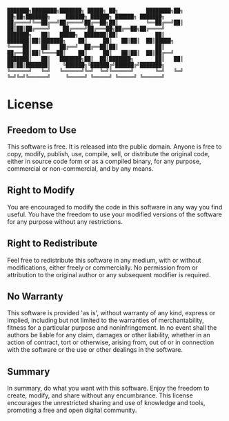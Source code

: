     ███████╗████████╗███████╗ █████╗ ██╗         ████████╗██╗  ██╗██╗███████╗     ██████╗ ██████╗ ██████╗ ███████╗
    ██╔════╝╚══██╔══╝██╔════╝██╔══██╗██║         ╚══██╔══╝██║  ██║██║██╔════╝    ██╔════╝██╔═══██╗██╔══██╗██╔════╝
    ███████╗   ██║   █████╗  ███████║██║            ██║   ███████║██║███████╗    ██║     ██║   ██║██║  ██║█████╗  
    ╚════██║   ██║   ██╔══╝  ██╔══██║██║            ██║   ██╔══██║██║╚════██║    ██║     ██║   ██║██║  ██║██╔══╝  
    ███████║   ██║   ███████╗██║  ██║███████╗       ██║   ██║  ██║██║███████║    ╚██████╗╚██████╔╝██████╔╝███████╗
    ╚══════╝   ╚═╝   ╚══════╝╚═╝  ╚═╝╚══════╝       ╚═╝   ╚═╝  ╚═╝╚═╝╚══════╝     ╚═════╝ ╚═════╝ ╚═════╝ ╚══════╝
                                                                                                                  


# License

## Freedom to Use

This software is free. It is released into the public domain. Anyone is free to copy, modify, publish, use, compile, sell, or distribute the original code, either in source code form or as a compiled binary, for any purpose, commercial or non-commercial, and by any means.

## Right to Modify

You are encouraged to modify the code in this software in any way you find useful. You have the freedom to use your modified versions of the software for any purpose without any restrictions.

## Right to Redistribute

Feel free to redistribute this software in any medium, with or without modifications, either freely or commercially. No permission from or attribution to the original author or any subsequent modifier is required.

## No Warranty

This software is provided 'as is', without warranty of any kind, express or implied, including but not limited to the warranties of merchantability, fitness for a particular purpose and noninfringement. In no event shall the authors be liable for any claim, damages or other liability, whether in an action of contract, tort or otherwise, arising from, out of or in connection with the software or the use or other dealings in the software.

## Summary

In summary, do what you want with this software. Enjoy the freedom to create, modify, and share without any encumbrance. This license encourages the unrestricted sharing and use of knowledge and tools, promoting a free and open digital community.

